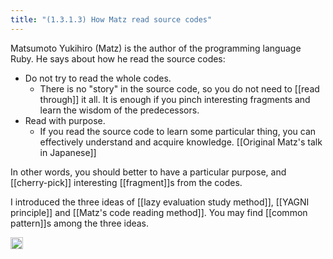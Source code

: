```yaml
---
title: "(1.3.1.3) How Matz read source codes"
---
```


Matsumoto Yukihiro (Matz) is the author of the programming language Ruby. He says about how he read the source codes:

- Do not try to read the whole codes.
    - There is no "story" in the source code, so you do not need to [[read through]] it all. It is enough if you pinch interesting fragments and learn the wisdom of the predecessors.
- Read with purpose.
    - If you read the source code to learn some particular thing, you can effectively understand and acquire knowledge.
[[Original Matz's talk in Japanese]]

In other words, you should better to have a particular purpose, and [[cherry-pick]] interesting [[fragment]]s from the codes.

I introduced the three ideas of [[lazy evaluation study method]], [[YAGNI principle]] and [[Matz's code reading method]]. You may find [[common pattern]]s among the three ideas.

<img src='https://scrapbox.io/api/pages/nishio/en/icon' alt='en.icon' height="19.5"/>
